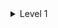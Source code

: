 <details>
  <summary>Level 1</summary>

  <details>
    <summary>Level 2</summary>

    Content for Level 2.

  </details>

</details>


